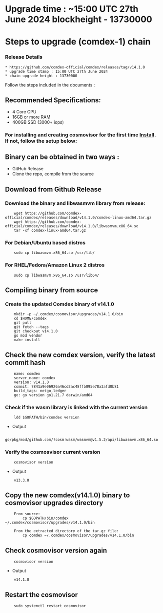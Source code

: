 # Upgrade time : ~15:00 UTC 27th June 2024 blockheight - 13730000

# Steps to upgrade (comdex-1) chain

### Release Details

    * https://github.com/comdex-official/comdex/releases/tag/v14.1.0
    * upgrade time stamp : 15:00 UTC 27th June 2024
    * chain upgrade height : 13730000

Follow the steps included in the documents :

## Recommended Specifications:

- 4 Core CPU
- 16GB or more RAM
- 400GB SSD (3000+ iops)

### For installing and creating cosmovisor for the first time [Install](https://github.com/comdex-official/networks/blob/main/testnet/cosmovisor-setup.md). If not, follow the setup below:

## Binary can be obtained in two ways :

- GitHub Release    
- Clone the repo, compile from the source

## Download from Github Release

### Download the binary and libwasmvm library from release:

```shell
    wget https://github.com/comdex-official/comdex/releases/download/v14.1.0/comdex-linux-amd64.tar.gz
    wget https://github.com/comdex-official/comdex/releases/download/v14.1.0/libwasmvm.x86_64.so
    tar -xf comdex-linux-amd64.tar.gz
```

### For Debian/Ubuntu based distros

```shell
    sudo cp libwasmvm.x86_64.so /usr/lib/
```

### For RHEL/Fedora/Amazon Linux 2 distros

```shell
    sudo cp libwasmvm.x86_64.so /usr/lib64/
```

## Compiling binary from source

### Create the updated Comdex binary of v14.1.0

```shell
    mkdir -p ~/.comdex/cosmovisor/upgrades/v14.1.0/bin
    cd $HOME/comdex
    git pull
    git fetch --tags
    git checkout v14.1.0
    go mod vendor
    make install
```

## Check the new comdex version, verify the latest commit hash

```shell
    name: comdex
    server_name: comdex
    version: v14.1.0
    commit: 7841a9e06926a46cd2ac48ffb095e78a3afd0b81
    build_tags: netgo,ledger
    go: go version go1.21.7 darwin/amd64
```

### Check if the wasm library is linked with the current version

```shell
    ldd $GOPATH/bin/comdex version
```

- Output
```shell
    go/pkg/mod/github.com/!cosm!wasm/wasmvm@v1.5.2/api/libwasmvm.x86_64.so
```

### Verify the cosmosvisor current version

```shell
    cosmovisor version
```
- Output
```shell
    v13.3.0
```

## Copy the new comdex(v14.1.0) binary to cosmovisor upgrades directory

```shell
    From source:
        cp $GOPATH/bin/comdex ~/.comdex/cosmovisor/upgrades/v14.1.0/bin

    From the extracted directory of the tar.gz file:
        cp comdex ~/.comdex/cosmovisor/upgrades/v14.1.0/bin
```

## Check cosmovisor version again

```shell
    cosmovisor version
```
- Output
```shell
    v14.1.0
```

## Restart the cosmovisor

```shell
    sudo systemctl restart cosmovisor
```
